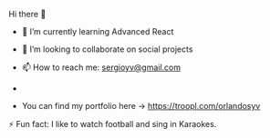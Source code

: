Hi there 👋

- 🌱 I’m currently learning Advanced React

- 👯 I’m looking to collaborate on social projects

- 📫 How to reach me: sergioyv@gmail.com
- 
- You can find my portfolio here -> https://troopl.com/orlandosyv

⚡ Fun fact: I like to watch football and sing in Karaokes.

<!--
**orlandosyv/orlandosyv** is a ✨ _special_ ✨ repository because its `README.md` (this file) appears on your GitHub profile.

Here are some ideas to get you started:

- 🔭 I’m currently working on ...
- 🌱 I’m currently learning ...
- 👯 I’m looking to collaborate on ...
- 🤔 I’m looking for help with ...
- 💬 Ask me about ...
- 📫 How to reach me: ...
- 😄 Pronouns: ...
- ⚡ Fun fact: ...
-->

